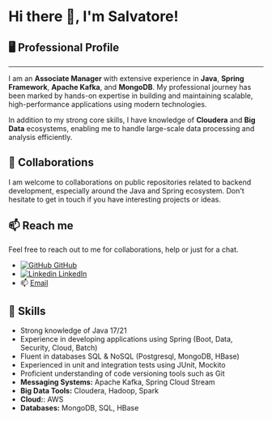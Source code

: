 # Hi there 👋, I'm Salvatore!

## 🖥️ Professional Profile

---
I am an **Associate Manager** with extensive experience in **Java**, **Spring Framework**, **Apache Kafka**, and **MongoDB**. My professional journey has been marked by hands-on expertise in building and maintaining scalable, high-performance applications using modern technologies.

In addition to my strong core skills, I have knowledge of **Cloudera** and **Big Data** ecosystems, enabling me to handle large-scale data processing and analysis efficiently.

## 👯 Collaborations

I am welcome to collaborations on public repositories related to backend development, especially around the Java and
Spring ecosystem. Don't hesitate to get in touch if you have interesting projects or ideas.

## 📫 Reach me

Feel free to reach out to me for collaborations, help or just for a chat.

- [![GitHub](https://i.stack.imgur.com/tskMh.png) GitHub](https://github.com/sbernardo)
- [![Linkedin](https://i.stack.imgur.com/gVE0j.png) LinkedIn](https://www.linkedin.com/in/salvatore-bernardo-740a5973/)
- 📫 [Email](mailto:s.bernardo93@gmail.com)

## 💼 Skills

- Strong knowledge of Java 17/21
- Experience in developing applications using Spring (Boot, Data, Security, Cloud, Batch)
- Fluent in databases SQL & NoSQL (Postgresql, MongoDB, HBase)
- Experienced in unit and integration tests using JUnit, Mockito
- Proficient understanding of code versioning tools such as Git
- **Messaging Systems:** Apache Kafka, Spring Cloud Stream
- **Big Data Tools:** Cloudera, Hadoop, Spark
- **Cloud:**: AWS
- **Databases:** MongoDB, SQL, HBase
